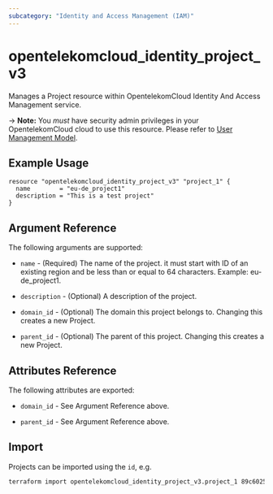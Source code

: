 ```yaml
---
subcategory: "Identity and Access Management (IAM)"
---
```


# opentelekomcloud_identity_project_v3

Manages a Project resource within OpentelekomCloud Identity And Access 
Management service.

-> **Note:** You _must_ have security admin privileges in your OpentelekomCloud 
cloud to use this resource. Please refer to [User Management Model](https://docs.otc.t-systems.com/en-us/usermanual/iam/iam_01_0034.html).

## Example Usage

```hcl
resource "opentelekomcloud_identity_project_v3" "project_1" {
  name        = "eu-de_project1"
  description = "This is a test project"
}
```

## Argument Reference

The following arguments are supported:

* `name` - (Required) The name of the project. it must start with 
  ID of an existing region and be less than or equal to 64 characters.
  Example: eu-de_project1.

* `description` - (Optional) A description of the project.

* `domain_id` - (Optional) The domain this project belongs to. Changing this
  creates a new Project.

* `parent_id` - (Optional) The parent of this project. Changing this creates
  a new Project.

## Attributes Reference

The following attributes are exported:

* `domain_id` - See Argument Reference above.

* `parent_id` - See Argument Reference above.

## Import

Projects can be imported using the `id`, e.g.

```sh
terraform import opentelekomcloud_identity_project_v3.project_1 89c60255-9bd6-460c-822a-e2b959ede9d2
```
